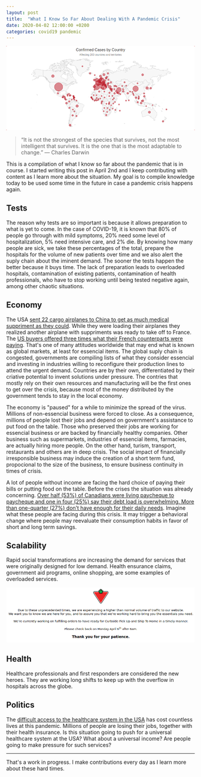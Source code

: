 ```yaml
---
layout: post
title:  "What I Know So Far About Dealing With A Pandemic Crisis"
date: 2020-04-02 12:00:00 +0200
categories: covid19 pandemic
---
```


![Global Pandemic](/images/posts/pandemic.png)

> “It is not the strongest of the species that survives,
> not the most intelligent that survives.
> It is the one that is the most adaptable to change.”
> ― Charles Darwin

This is a compilation of what I know so far about the pandemic that is in course. I started writing this post in April 2nd and I keep contributing with content as I learn more about the situation. My goal is to compile knowledge today to be used some time in the future in case a pandemic crisis happens again.

<!-- more -->

## Tests

The reason why tests are so important is because it allows preparation to what is yet to come. In the case of COVID-19, it is known that 80% of people go through with mild symptoms, 20% need some level of hospitalization, 5% need intensive care, and 2% die. By knowing how many people are sick, we take these percentages of the total, prepare the hospitals for the volume of new patients over time and we also alert the suply chain about the iminent demand. The sooner the tests happen the better because it buys time. The lack of preparation leads to overloaded hospitals, contamination of existing patients, contamination of health professionals, who have to stop working until being tested negative again, among other chaotic situations.

## Economy

The USA [sent 22 cargo airplanes to China to get as much medical suppriment as they could][22-airplanes]. While they were loading their airplanes they realized another airplane with suppriments was ready to take off to France. The [US buyers offered three times what their French counterparts were paying][france-lost]. That's one of many attitudes worldwide that may end what is known as global markets, at least for essencial items. The global suply chain is congested, governments are compiling lists of what they consider essencial and investing in industries willing to reconfigure their production lines to attend the urgent demand. Countries are by their own, differentiated by their criative potential to invent solutions under pressure. The contries that mostly rely on their own resources and manufacturing will be the first ones to get over the crisis, because most of the money distributed by the government tends to stay in the local economy.

The economy is "paused" for a while to minimize the spread of the virus. Millions of non-essencial business were forced to close. As a consequence, millions of people lost their jobs and depend on government's assistance to put food on the table. Those who preserved their jobs are working for essencial business or are backed by financially healthy companies. Other business such as supermarkets, industries of essencial items, farmacies, are actually hiring more people. On the other hand, turism, transport, restaurants and others are in deep crisis. The social impact of financially irresponsible business may induce the creation of a short term fund, propocional to the size of the business, to ensure business continuity in times of crisis.

A lot of people without income are facing the hard choice of paying their bills or putting food on the table. Before the crises the situation was already concerning. [Over half (53%) of Canadians were living paycheque to paycheque and one in four (25%) say their debt load is overwhelming. More than one-quarter (27%) don’t have enough for their daily needs][affordability-index]. Imagine what these people are facing during this crisis. It may trigger a behavioral change where people may reevaluate their consumption habits in favor of short and long term savings.

## Scalability

Rapid social transformations are increasing the demand for services that were originally designed for low demand. Health ensurance claims, government aid programs, online shopping, are some examples of overloaded services.

![Problem on the Canadian Tire Website](/images/posts/canadiantire-scalability.png)

## Health

Healthcare professionals and first responders are considered the new heroes. They are working long shifts to keep up with the overflow in hospitals across the globe.

## Politics

The [difficult access to the healthcare system in the USA][healthcare-usa] has cost countless lives at this pandemic. Millions of people are losing their jobs, together with their health insurance. Is this situation going to push for a universal healthcare system at the USA? What about a universal income? Are people going to make pressure for such services?

<hr>

That's a work in progress. I make contributions every day as I learn more about these hard times.

[22-airplanes]: https://www.nytimes.com/2020/03/29/business/economy/coronavirus-china-supplies.html

[affordability-index]: https://www.investmentexecutive.com/news/research-and-markets/majority-of-canadians-living-paycheque-to-paycheque-survey-2/

[france-lost]: https://www.theguardian.com/world/2020/apr/02/global-battle-coronavirus-equipment-masks-tests

[GitHub]: https://github.com/htmfilho/htmfilho.github.io/commits/master/_posts/2020/2020-04-02-what-know-pandemic-response.md

[healthcare-usa]: https://www.theguardian.com/us-news/2020/mar/26/us-insurance-companies-coronavirus-hospitals
